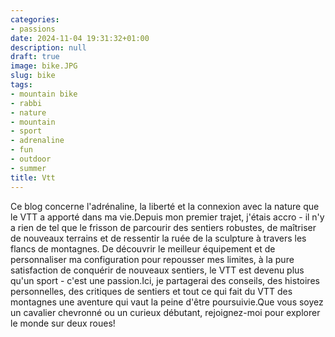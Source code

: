 ```yaml
---
categories:
- passions
date: 2024-11-04 19:31:32+01:00
description: null
draft: true
image: bike.JPG
slug: bike
tags:
- mountain bike
- rabbi
- nature
- mountain
- sport
- adrenaline
- fun
- outdoor
- summer
title: Vtt
---
```


<!-- hash: 3473ff7aad2f -->

Ce blog concerne l'adrénaline, la liberté et la connexion avec la nature que le VTT a apporté dans ma vie.Depuis mon premier trajet, j'étais accro - il n'y a rien de tel que le frisson de parcourir des sentiers robustes, de maîtriser de nouveaux terrains et de ressentir la ruée de la sculpture à travers les flancs de montagnes.
De découvrir le meilleur équipement et de personnaliser ma configuration pour repousser mes limites, à la pure satisfaction de conquérir de nouveaux sentiers, le VTT est devenu plus qu'un sport - c'est une passion.Ici, je partagerai des conseils, des histoires personnelles, des critiques de sentiers et tout ce qui fait du VTT des montagnes une aventure qui vaut la peine d'être poursuivie.Que vous soyez un cavalier chevronné ou un curieux débutant, rejoignez-moi pour explorer le monde sur deux roues!